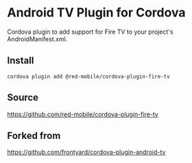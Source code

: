 Android TV Plugin for Cordova
==============================

Cordova plugin to add support for Fire TV to your project's AndroidManifest.xml.

Install
-------

`cordova plugin add @red-mobile/cordova-plugin-fire-tv`

Source
------
https://github.com/red-mobile/cordova-plugin-fire-tv

Forked from
-----------
https://github.com/frontyard/cordova-plugin-android-tv
